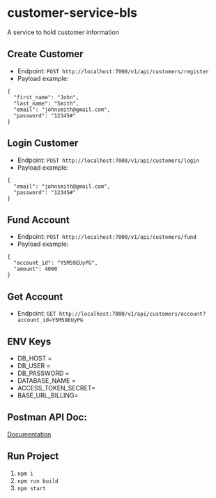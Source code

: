 # customer-service-bls

A service to hold customer information

## Create Customer

- Endpoint: `POST http://localhost:7000/v1/api/customers/register`
- Payload example:

```
{
  "first_name": "John",
  "last_name": "Smith",
  "email": "johnsmith@gmail.com",
  "password": "12345#"
}

```

## Login Customer

- Endpoint: `POST http://localhost:7000/v1/api/customers/login`
- Payload example:

```
{
  "email": "johnsmith@gmail.com",
  "password": "12345#"
}

```

## Fund Account

- Endpoint: `POST http://localhost:7000/v1/api/customers/fund`
- Payload example:

```
{
  "account_id": "Y5M59EUyPG",
  "amount": 4000
}
```

## Get Account
- Endpoint: `GET http://localhost:7000/v1/api/customers/account?account_id=Y5M59EUyPG`

## ENV Keys
* DB_HOST = 
* DB_USER = 
* DB_PASSWORD = 
* DATABASE_NAME = 
* ACCESS_TOKEN_SECRET= 
* BASE_URL_BILLING= 

## Postman API Doc:
[Documentation](https://documenter.getpostman.com/view/15503893/UzQrSnDJ) 

## Run Project
1. `npm i`
2. `npm run build`
2. `npm start`